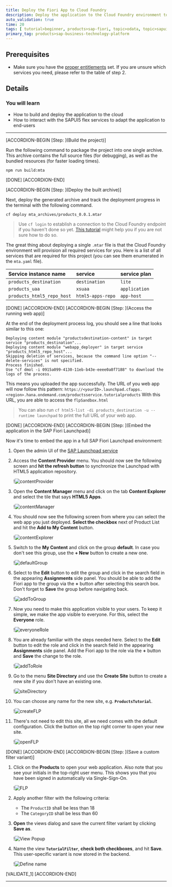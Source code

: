 ```yaml
---
title: Deploy the Fiori App to Cloud Foundry
description: Deploy the application to the Cloud Foundry environment to be able to share it with your coworkers.
auto_validation: true
time: 20
tags: [ tutorial>beginner, products>sap-fiori, topic>odata, topic>sapui5,   products>sap-launchpad-service, topic>user-interface, topic>html5, topic>cloud]
primary_tag: products>sap-business-technology-platform
---
```


## Prerequisites
 - Make sure you have the [proper entitlements](cp-cf-entitlements-add) set. If you are unsure which services you need, please refer to the table of step 2.

## Details
### You will learn
  - How to build and deploy the application to the cloud
  - How to interact with the SAPUI5 flex services to adapt the application to end-users

---

[ACCORDION-BEGIN [Step: ](Build the project)]

Run the following command to package the project into one single archive. This archive contains the full source files (for debugging), as well as the bundled resources (for faster loading times).

```Terminal
npm run build:mta
```

[DONE]
[ACCORDION-END]

[ACCORDION-BEGIN [Step: ](Deploy the built archive)]

Next, deploy the generated archive and track the deployment progress in the terminal with the following command.

```Terminal
cf deploy mta_archives/products_0.0.1.mtar
```

> Use `cf login` to establish a connection to the Cloud Foundry endpoint if you haven't done so yet. [This tutorial](cp-cf-download-cli) might help you if you are not sure how to do so.

The great thing about deploying a single `.mtar` file is that the Cloud Foundry environment will provision all required services for you. Here is a list of all services that are required for this project (you can see them enumerated in the `mta.yaml` file).


|  Service instance name     | service | service plan
|  :------------- | :-------------| :-------------
|  `products_destination` |  `destination` |  `lite`
|  `products_uaa` |  `xsuaa` |  `application`
|  `products_html5_repo_host` | `html5-apps-repo`  |  `app-host`


[DONE]
[ACCORDION-END]
[ACCORDION-BEGIN [Step: ](Access the running web app)]

At the end of the deployment process log, you should see a line that looks similar to this one:
```[4]
Deploying content module "productsdestination-content" in target service "products_destination"...
Deploying content module "webapp_deployer" in target service "products_html5_repo_host"...
Skipping deletion of services, because the command line option "--delete-services" is not specified.
Process finished.
Use "cf dmol -i 0915a099-4130-11eb-b43e-eeee0a8f7188" to download the logs of the process.
```

This means you uploaded the app successfully. The URL of you web app will now follow this pattern: `https://<yourID>.launchpad.cfapps.<region>.hana.ondemand.com/productsservice.tutorialproducts`
With this URL, you are able to access the `flpSandbox.html`

> You can also run `cf html5-list -di products_destination -u --runtime launchpad` to print the full URL of your web app.


[DONE]
[ACCORDION-END]
[ACCORDION-BEGIN [Step: ](Embed the application in the SAP Fiori Launchpad)]


Now it's time to embed the app in a full SAP Fiori Launchpad environment:

1. Open the admin UI of the [SAP Launchpad service](cp-portal-cloud-foundry-getting-started)
2. Access the **Content Provider** menu. You should now see the following screen and **hit the refresh button** to synchronize the Launchpad with HTML5 application repository.

    !![contentProvider](contentProvider.png)

3. Open the **Content Manager** menu and click on the tab **Content Explorer** and select the tile that says **HTML5 Apps**.

    !![contentManager](contentManager.png)

4. You should now see the following screen from where you can select the web app you just deployed. **Select the checkbox** next of Product List and hit the **Add to My Content** button.

    !![contentExplorer](contentExplorer.png)

4. Switch to the **My Content** and click on the group **default**. In case you don't see this group, use the **+ New** button to create a new one.

    !![defaultGroup](defaultGroup.png)

4. Select to the **Edit** button to edit the group and click in the search field in the appearing **Assignments** side panel. You should be able to add the Fiori app to the group via the **+** button after selecting this search box. Don't forget to **Save** the group before navigating back.

    !![addToGroup](addToGroup.png)

4. Now you need to make this application visible to your users. To keep it simple, we make the app visible to everyone. For this, select the **Everyone** role.

    !![everyoneRole](everyoneRole.png)

4. You are already familiar with the steps needed here. Select to the **Edit** button to edit the role and click in the search field in the appearing **Assignments** side panel. Add the Fiori app to the role via the **+** button and **Save** the change to the role.

    !![addToRole](addToRole.png)

4. Go to the menu **Site Directory** and use the **Create Site** button to create a new site if you don't have an existing one.

    !![siteDirectory](siteDirectory.png)

4. You can choose any name for the new site, e.g. **`ProductsTutorial`**.

    !![createFLP](createFLP.png)

4. There's not need to edit this site, all we need comes with the default configuration. Click the button on the top right corner to open your new site.

    !![openFLP](openFLP.png)



[DONE]
[ACCORDION-END]
[ACCORDION-BEGIN [Step: ](Save a custom filter variant)]

1. Click on the **Products** to open your web application. Also note that you see your initials in the top-right user menu. This shows you that you have been signed in automatically via Single-Sign-On.

      !![FLP](./FLP.png)

3. Apply another filter with the following criteria:
    * The `ProductID` shall be less than 18
    * The `CategoryID` shall be less than 60

4. **Open** the views dialog and save the current filter variant by clicking **Save as**.

      !![View Popup](./myviews.png)

5. Name the view **`TutorialFilter`**, **check both checkboxes**, and hit **Save**. This user-specific variant is now stored in the backend.

      !![Define name](./setname.png)




[VALIDATE_1]
[ACCORDION-END]

---
